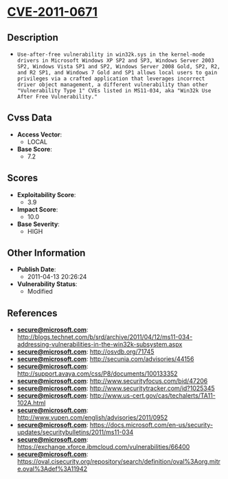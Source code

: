 
# [CVE-2011-0671](https://cve.mitre.org/cgi-bin/cvename.cgi?name=CVE-2011-0671)

## Description

- `Use-after-free vulnerability in win32k.sys in the kernel-mode drivers in Microsoft Windows XP SP2 and SP3, Windows Server 2003 SP2, Windows Vista SP1 and SP2, Windows Server 2008 Gold, SP2, R2, and R2 SP1, and Windows 7 Gold and SP1 allows local users to gain privileges via a crafted application that leverages incorrect driver object management, a different vulnerability than other "Vulnerability Type 1" CVEs listed in MS11-034, aka "Win32k Use After Free Vulnerability."`

## Cvss Data

- **Access Vector**:
  - LOCAL
- **Base Score**:
  - 7.2

## Scores

- **Exploitability Score**:
  - 3.9
- **Impact Score**:
  - 10.0
- **Base Severity**:
  - HIGH

## Other Information

- **Publish Date**:
  - 2011-04-13 20:26:24
- **Vulnerability Status**:
  - Modified

## References

- **secure@microsoft.com**: http://blogs.technet.com/b/srd/archive/2011/04/12/ms11-034-addressing-vulnerabilities-in-the-win32k-subsystem.aspx
- **secure@microsoft.com**: http://osvdb.org/71745
- **secure@microsoft.com**: http://secunia.com/advisories/44156
- **secure@microsoft.com**: http://support.avaya.com/css/P8/documents/100133352
- **secure@microsoft.com**: http://www.securityfocus.com/bid/47206
- **secure@microsoft.com**: http://www.securitytracker.com/id?1025345
- **secure@microsoft.com**: http://www.us-cert.gov/cas/techalerts/TA11-102A.html
- **secure@microsoft.com**: http://www.vupen.com/english/advisories/2011/0952
- **secure@microsoft.com**: https://docs.microsoft.com/en-us/security-updates/securitybulletins/2011/ms11-034
- **secure@microsoft.com**: https://exchange.xforce.ibmcloud.com/vulnerabilities/66400
- **secure@microsoft.com**: https://oval.cisecurity.org/repository/search/definition/oval%3Aorg.mitre.oval%3Adef%3A11942
